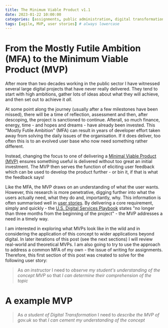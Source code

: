 ```yaml
---
title: The Minimum Viable Product v1.1
date: 2023-01-22 10:00:00 
categories: [assignments, public administration, digital transformation]
tags: [agile, MVP, user stories] # always lowercase
---
```

# From the Mostly Futile Ambition (MFA) to the Minimum Viable Product (MVP)
 
After more than two decades working in the public sector I have witnessed several large digital projects that have never really delivered. They tend to start with high ambitions, gather lots of ideas about what they will achieve, and then set out to achieve it _all_.

At some point along the journey (usually after a few milestones have been missed), there will be a time of reflection, assessment and then, after descoping, the project is sanctioned to continue. Afterall, so much finance, energy, time - and hopes and dreams - have already been invested. This "Mostly Futile Ambition" (MFA) can result in years of developer effort taken away from solving the daily issues of the organisation. If it does deliver, too often this is to an evolved user base who now need something rather different.

Instead, changing the focus to one of delivering a [Minimal Viable Product (MVP)](https://en.wikipedia.org/wiki/Minimum_viable_product) ensures something useful is delivered without too great an initial investment. The MVP then serves the function of eliciting user feedback which can be used to develop the product further - or bin it, if that is what the feedback says!

Like the MFA, the MVP draws on an understanding of what the user wants. However, this research is more penetrative, digging further into what the users actually need, what they do and, importantly, why. This information is often summarised well in [user stories](https://www.gov.uk/service-manual/agile-delivery/writing-user-stories). By delivering a core requirement, simply and quickly - the [U.S. Digital Services Playbook](https://playbook.cio.gov/) states "no longer than three months from the beginning of the project" - the MVP addresses a need in a timely way.

I am interested in exploring what MVPs look like in the wild and in considering the application of this concept to wider applications beyond digital. In later iterations of this post (see the next sections) I will review real-world and theoretical MVPs. I am also going to try to use the approach to address a common MFA of my own - the issue of writing for assignments. Therefore, this first section of this post was created to solve for the following user story:

> As _an instructor_ I need to _observe my student's understanding of the concept MVP_ so that _I can determine their comprehension of the topic_

# A example MVP

> As _a student of Digital Transformation_ I need to _describe the MVP of gov.uk_ so that _I can cement my understanding of the concept_ 

[//]: # (These user needs can be prioritised to draw out the most useful and important fuctions, as well as any essential dependencies. Once the core user need has been understood, and the service features that are essential to meet this need have been identified, work can start on building the MVP that will solve a whole problem for users.)

[//]: # (Solving a whole problem for users GovUKAgileDelivery)

[//]: # (deliver business value quickly and frequently Schwartz2017, Chapter 3)

[//]: # (creates feedback loop)

[//]: # (short feedback cycles)

